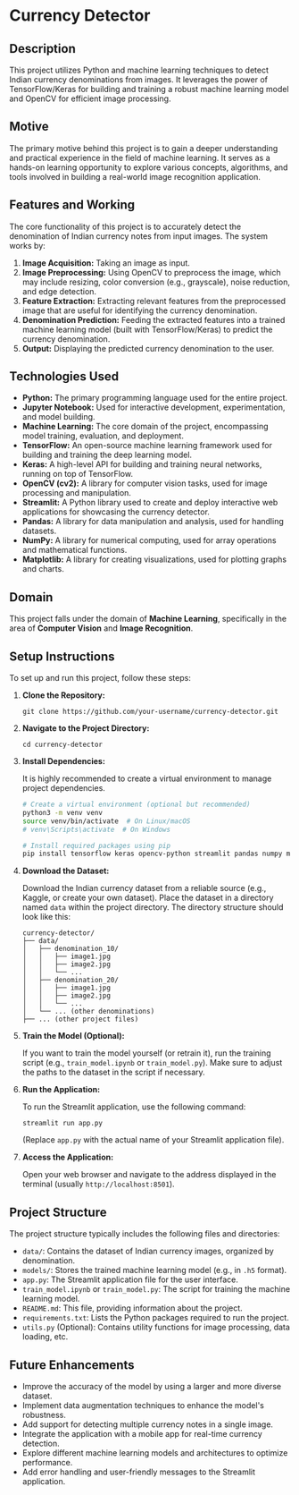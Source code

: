 # Currency Detector

## Description

This project utilizes Python and machine learning techniques to detect Indian currency denominations from images. It leverages the power of TensorFlow/Keras for building and training a robust machine learning model and OpenCV for efficient image processing.

## Motive

The primary motive behind this project is to gain a deeper understanding and practical experience in the field of machine learning. It serves as a hands-on learning opportunity to explore various concepts, algorithms, and tools involved in building a real-world image recognition application.

## Features and Working

The core functionality of this project is to accurately detect the denomination of Indian currency notes from input images. The system works by:

1.  **Image Acquisition:** Taking an image as input.
2.  **Image Preprocessing:** Using OpenCV to preprocess the image, which may include resizing, color conversion (e.g., grayscale), noise reduction, and edge detection.
3.  **Feature Extraction:** Extracting relevant features from the preprocessed image that are useful for identifying the currency denomination.
4.  **Denomination Prediction:** Feeding the extracted features into a trained machine learning model (built with TensorFlow/Keras) to predict the currency denomination.
5.  **Output:** Displaying the predicted currency denomination to the user.

## Technologies Used

*   **Python:** The primary programming language used for the entire project.
*   **Jupyter Notebook:** Used for interactive development, experimentation, and model building.
*   **Machine Learning:** The core domain of the project, encompassing model training, evaluation, and deployment.
*   **TensorFlow:** An open-source machine learning framework used for building and training the deep learning model.
*   **Keras:** A high-level API for building and training neural networks, running on top of TensorFlow.
*   **OpenCV (cv2):** A library for computer vision tasks, used for image processing and manipulation.
*   **Streamlit:** A Python library used to create and deploy interactive web applications for showcasing the currency detector.
*   **Pandas:** A library for data manipulation and analysis, used for handling datasets.
*   **NumPy:** A library for numerical computing, used for array operations and mathematical functions.
*   **Matplotlib:** A library for creating visualizations, used for plotting graphs and charts.

## Domain

This project falls under the domain of **Machine Learning**, specifically in the area of **Computer Vision** and **Image Recognition**.

## Setup Instructions

To set up and run this project, follow these steps:

1.  **Clone the Repository:**

    ```
    git clone https://github.com/your-username/currency-detector.git
    ```

2.  **Navigate to the Project Directory:**

    ```
    cd currency-detector
    ```

3.  **Install Dependencies:**

    It is highly recommended to create a virtual environment to manage project dependencies.

    ```bash
    # Create a virtual environment (optional but recommended)
    python3 -m venv venv
    source venv/bin/activate  # On Linux/macOS
    # venv\Scripts\activate  # On Windows

    # Install required packages using pip
    pip install tensorflow keras opencv-python streamlit pandas numpy matplotlib scikit-learn
    ```

4.  **Download the Dataset:**

    Download the Indian currency dataset from a reliable source (e.g., Kaggle, or create your own dataset). Place the dataset in a directory named `data` within the project directory.  The directory structure should look like this:

    ```
    currency-detector/
    ├── data/
    │   ├── denomination_10/
    │   │   ├── image1.jpg
    │   │   ├── image2.jpg
    │   │   └── ...
    │   ├── denomination_20/
    │   │   ├── image1.jpg
    │   │   ├── image2.jpg
    │   │   └── ...
    │   └── ... (other denominations)
    ├── ... (other project files)
    ```

5.  **Train the Model (Optional):**

    If you want to train the model yourself (or retrain it), run the training script (e.g., `train_model.ipynb` or `train_model.py`).  Make sure to adjust the paths to the dataset in the script if necessary.

6.  **Run the Application:**

    To run the Streamlit application, use the following command:

    ```
    streamlit run app.py
    ```

    (Replace `app.py` with the actual name of your Streamlit application file).

7.  **Access the Application:**

    Open your web browser and navigate to the address displayed in the terminal (usually `http://localhost:8501`).

## Project Structure

The project structure typically includes the following files and directories:

*   `data/`: Contains the dataset of Indian currency images, organized by denomination.
*   `models/`: Stores the trained machine learning model (e.g., in `.h5` format).
*   `app.py`: The Streamlit application file for the user interface.
*   `train_model.ipynb` or `train_model.py`: The script for training the machine learning model.
*   `README.md`: This file, providing information about the project.
*   `requirements.txt`: Lists the Python packages required to run the project.
*   `utils.py` (Optional): Contains utility functions for image processing, data loading, etc.

## Future Enhancements

*   Improve the accuracy of the model by using a larger and more diverse dataset.
*   Implement data augmentation techniques to enhance the model's robustness.
*   Add support for detecting multiple currency notes in a single image.
*   Integrate the application with a mobile app for real-time currency detection.
*   Explore different machine learning models and architectures to optimize performance.
*   Add error handling and user-friendly messages to the Streamlit application.
